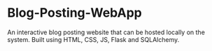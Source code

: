 # Blog-Posting-WebApp
An interactive blog posting website that can be hosted locally on the system. Built using HTML, CSS, JS, Flask and SQLAlchemy.
